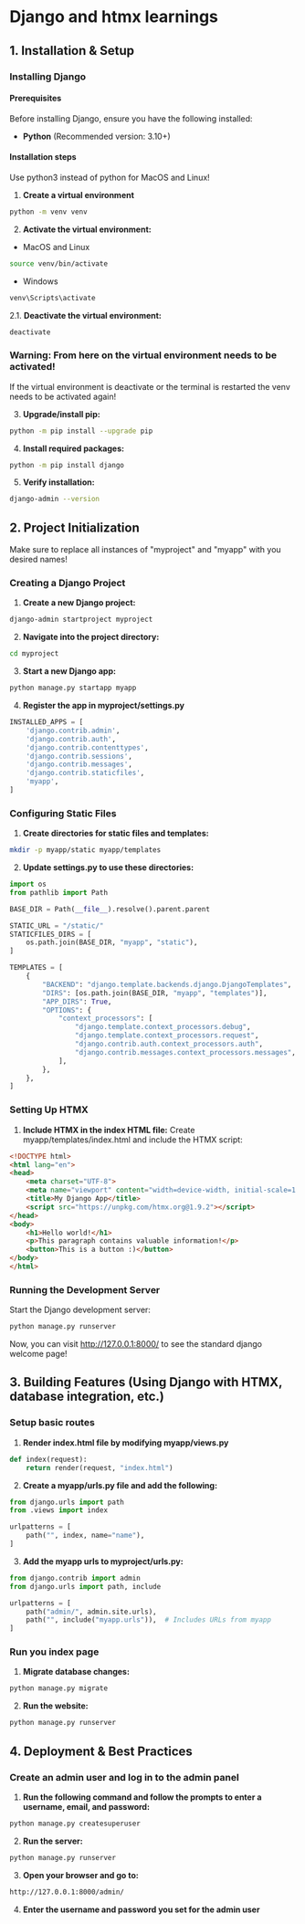 # Django and htmx learnings

## 1. Installation & Setup

### Installing Django
#### Prerequisites
Before installing Django, ensure you have the following installed:

- **Python** (Recommended version: 3.10+)

#### Installation steps
Use python3 instead of python for MacOS and Linux!

1. **Create a virtual environment**
```sh
python -m venv venv
```
2. **Activate the virtual environment:**
* MacOS and Linux
```sh
source venv/bin/activate
```
* Windows
```sh
venv\Scripts\activate
```
2.1. **Deactivate the virtual environment:**
```sh
deactivate
```
### **Warning: From here on the virtual environment needs to be activated!**
If the virtual environment is deactivate or the terminal is restarted the 
venv needs to be activated again!

3. **Upgrade/install pip:**
```sh
python -m pip install --upgrade pip
```
4. **Install required packages:**
```sh
python -m pip install django
```
5. **Verify installation:**
```sh
django-admin --version
```


## 2. Project Initialization
Make sure to replace all instances of "myproject" and "myapp" with you desired names!

### Creating a Django Project
1. **Create a new Django project:**
```sh
django-admin startproject myproject
```
2. **Navigate into the project directory:**
```sh
cd myproject
```
3. **Start a new Django app:**
```sh
python manage.py startapp myapp
```
4. **Register the app in myproject/settings.py**
```python
INSTALLED_APPS = [
    'django.contrib.admin',
    'django.contrib.auth',
    'django.contrib.contenttypes',
    'django.contrib.sessions',
    'django.contrib.messages',
    'django.contrib.staticfiles',
    'myapp',
]
```
### Configuring Static Files
1. **Create directories for static files and templates:**
```sh
mkdir -p myapp/static myapp/templates
```
2. **Update settings.py to use these directories:**
```python
import os
from pathlib import Path

BASE_DIR = Path(__file__).resolve().parent.parent

STATIC_URL = "/static/"
STATICFILES_DIRS = [
    os.path.join(BASE_DIR, "myapp", "static"),
]

TEMPLATES = [
    {
        "BACKEND": "django.template.backends.django.DjangoTemplates",
        "DIRS": [os.path.join(BASE_DIR, "myapp", "templates")],
        "APP_DIRS": True,
        "OPTIONS": {
            "context_processors": [
                "django.template.context_processors.debug",
                "django.template.context_processors.request",
                "django.contrib.auth.context_processors.auth",
                "django.contrib.messages.context_processors.messages",
            ],
        },
    },
]
```
### Setting Up HTMX
1. **Include HTMX in the index HTML file:**
Create myapp/templates/index.html and include the HTMX script:
```html
<!DOCTYPE html>
<html lang="en">
<head>
    <meta charset="UTF-8">
    <meta name="viewport" content="width=device-width, initial-scale=1.0">
    <title>My Django App</title>
    <script src="https://unpkg.com/htmx.org@1.9.2"></script>
</head>
<body>
    <h1>Hello world!</h1>
    <p>This paragraph contains valuable information!</p>
    <button>This is a button :)</button>
</body>
</html>
```
### Running the Development Server
Start the Django development server:
```sh
python manage.py runserver
```
Now, you can visit http://127.0.0.1:8000/ to see the standard django welcome page! 


## 3. Building Features (Using Django with HTMX, database integration, etc.)

### Setup basic routes
1. **Render index.html file by modifying myapp/views.py**
```python
def index(request):
    return render(request, "index.html")
```
2. **Create a myapp/urls.py file and add the following:**
```python
from django.urls import path
from .views import index

urlpatterns = [
    path("", index, name="name"),
]
```
3. **Add the myapp urls to myproject/urls.py:**
```python
from django.contrib import admin
from django.urls import path, include

urlpatterns = [
    path("admin/", admin.site.urls),
    path("", include("myapp.urls")),  # Includes URLs from myapp
]
```
### Run you index page
1. **Migrate database changes:**
```sh
python manage.py migrate
```
2. **Run the website:**
```sh
python manage.py runserver
```


## 4. Deployment & Best Practices

### Create an admin user and log in to the admin panel
1. **Run the following command and follow the prompts to enter a username, email, and password:**
```sh
python manage.py createsuperuser
```
2. **Run the server:**
```sh
python manage.py runserver
```
3. **Open your browser and go to:**
```sh
http://127.0.0.1:8000/admin/
```
4. **Enter the username and password you set for the admin user**
